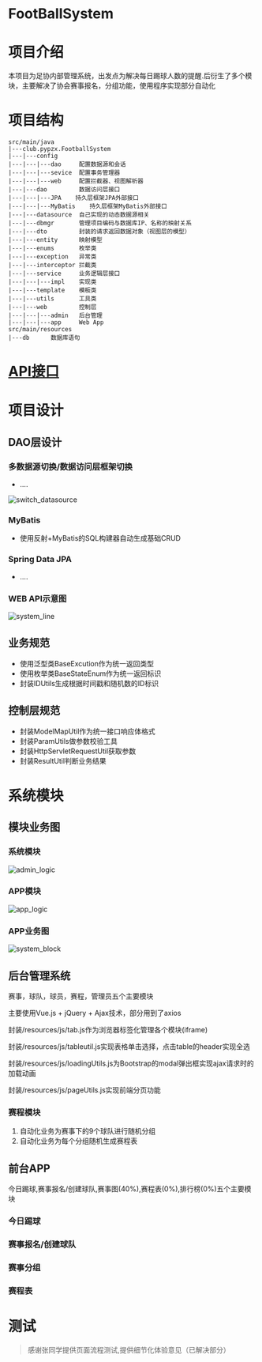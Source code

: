 # FootBallSystem

# 项目介绍

本项目为足协内部管理系统，出发点为解决每日踢球人数的提醒.后衍生了多个模块，主要解决了协会赛事报名，分组功能，使用程序实现部分自动化

# 项目结构
    src/main/java
    |---club.pypzx.FootballSystem
    |---|---config  
    |---|---|---dao     配置数据源和会话
    |---|---|---sevice  配置事务管理器
    |---|---|---web	    配置拦截器、视图解析器
    |---|---dao			数据访问层接口
    |---|---|---JPA    持久层框架JPA外部接口
    |---|---|---MyBatis    持久层框架MyBatis外部接口
    |---|---datasource  自己实现的动态数据源相关
    |---|---dbmgr		管理项目编码与数据库IP、名称的映射关系	
    |---|---dto			封装的请求返回数据对象（视图层的模型）
    |---|---entity		映射模型
    |---|---enums		枚举类
    |---|---exception	异常类
    |---|---interceptor	拦截类
    |---|---service		业务逻辑层接口
    |---|---|---impl	实现类
    |---|---template	模板类
    |---|---utils		工具类
    |---|---web         控制层
    |---|---|---admin	后台管理
    |---|---|---app		Web App
    src/main/resources
    |---db		数据库语句
    
# [API接口](https://github.com/Roiocam/FootballSystem/edit/master/API.md)
# 项目设计

## DAO层设计

### 多数据源切换/数据访问层框架切换
- ....

![switch_datasource](https://github.com/Roiocam/FootballSystem/raw/master/image/switch_datasource.png)

### MyBatis

- 使用反射+MyBatis的SQL构建器自动生成基础CRUD

### Spring Data JPA

- ....

### WEB API示意图

![system_line](https://github.com/Roiocam/FootballSystem/raw/master/image/system_line.png)

## 业务规范
- 使用泛型类BaseExcution作为统一返回类型
- 使用枚举类BaseStateEnum作为统一返回标识
- 封装IDUtils生成根据时间戳和随机数的ID标识
## 控制层规范
- 封装ModelMapUtil作为统一接口响应体格式
- 封装ParamUtils做参数校验工具
- 封装HttpServletRequestUtil获取参数
- 封装ResultUtil判断业务结果

# 系统模块

## 模块业务图

### 系统模块

![admin_logic](https://github.com/Roiocam/FootballSystem/raw/master/image/admin_logic.png)

### APP模块

![app_logic](https://github.com/Roiocam/FootballSystem/raw/master/image/app_logic.png)

### APP业务图

![system_block](https://github.com/Roiocam/FootballSystem/raw/master/image/system_block.png)

## 后台管理系统
赛事，球队，球员，赛程，管理员五个主要模块

主要使用Vue.js + jQuery + Ajax技术，部分用到了axios

封装/resources/js/tab.js作为浏览器标签化管理各个模块(iframe)

封装/resources/js/tableutil.js实现表格单击选择，点击table的header实现全选

封装/resources/js/loadingUtils.js为Bootstrap的modal弹出框实现ajax请求时的加载动画

封装/resources/js/pageUtils.js实现前端分页功能

### 赛程模块
1. 自动化业务为赛事下的9个球队进行随机分组
2. 自动化业务为每个分组随机生成赛程表

## 前台APP
今日踢球,赛事报名/创建球队,赛事图(40%),赛程表(0%),排行榜(0%)五个主要模块
### 今日踢球
### 赛事报名/创建球队
### 赛事分组
### 赛程表





# 测试
> 感谢张同学提供页面流程测试,提供细节化体验意见（已解决部分）
